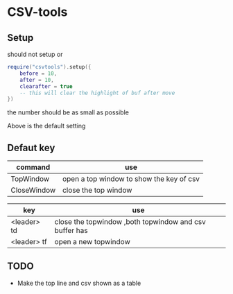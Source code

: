 # CSV-tools

## Setup
should not setup or

```lua
require("csvtools").setup({
	before = 10,
	after = 10,
	clearafter = true
	-- this will clear the highlight of buf after move
})
```

the number should be as small as possible

Above is the default setting

## Defaut key

| command | use |
| -- | -- |
| TopWindow | open a top window to show the key of csv|
| CloseWindow | close the top window|

| key | use |
| -- | -- |
|\<leader\> td| close the topwindow ,both topwindow and csv buffer has |
|\<leader\> tf| open a new topwindow |

## TODO

* Make the top line and csv shown as a table
